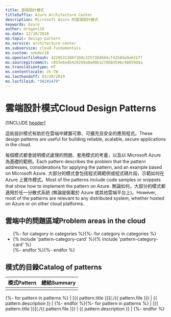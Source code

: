 ```yaml
---
title: 雲端設計模式
titleSuffix: Azure Architecture Center
description: Microsoft Azure 的雲端設計模式
keywords: Azure
author: dragon119
ms.date: 12/10/2018
ms.topic: design-pattern
ms.service: architecture-center
ms.subservice: cloud-fundamentals
ms.custom: seodec18
ms.openlocfilehash: 4229531366f1b0c3257384694cf4358da9e63177
ms.sourcegitcommit: c053e6edb429299a0ad9b327888d596c48859d4a
ms.translationtype: HT
ms.contentlocale: zh-TW
ms.lasthandoff: 03/20/2019
ms.locfileid: "58241479"
---
```

# <a name="cloud-design-patterns"></a><span data-ttu-id="7bcfc-104">雲端設計模式</span><span class="sxs-lookup"><span data-stu-id="7bcfc-104">Cloud Design Patterns</span></span>

[!INCLUDE [header](../../_includes/header.md)]

<span data-ttu-id="7bcfc-105">這些設計模式有助於在雲端中建置可靠、可擴充且安全的應用程式。</span><span class="sxs-lookup"><span data-stu-id="7bcfc-105">These design patterns are useful for building reliable, scalable, secure applications in the cloud.</span></span>

<span data-ttu-id="7bcfc-106">每個模式都會說明模式處理的問題、套用模式的考量，以及以 Microsoft Azure 為基礎的範例。</span><span class="sxs-lookup"><span data-stu-id="7bcfc-106">Each pattern describes the problem that the pattern addresses, considerations for applying the pattern, and an example based on Microsoft Azure.</span></span> <span data-ttu-id="7bcfc-107">大部分的模式會包括程式碼範例或程式碼片段，示範如何在 Azure 上實作模式。</span><span class="sxs-lookup"><span data-stu-id="7bcfc-107">Most of the patterns include code samples or snippets that show how to implement the pattern on Azure.</span></span> <span data-ttu-id="7bcfc-108">無論如何，大部分的模式都適用於任一分散式系統 (無論是裝載於 Azure 或其他雲端平台上)。</span><span class="sxs-lookup"><span data-stu-id="7bcfc-108">However, most of the patterns are relevant to any distributed system, whether hosted on Azure or on other cloud platforms.</span></span>

## <a name="problem-areas-in-the-cloud"></a><span data-ttu-id="7bcfc-109">雲端中的問題區域</span><span class="sxs-lookup"><span data-stu-id="7bcfc-109">Problem areas in the cloud</span></span>

<!-- markdownlint-disable MD033 -->

<ul id="categories" class="panel">
<span data-ttu-id="7bcfc-110">{%- for category in categories %}</span><span class="sxs-lookup"><span data-stu-id="7bcfc-110">{%- for category in categories %}</span></span>
    <li>
    <span data-ttu-id="7bcfc-111">{% include 'pattern-category-card' %}</span><span class="sxs-lookup"><span data-stu-id="7bcfc-111">{% include 'pattern-category-card' %}</span></span>
    </li>
<span data-ttu-id="7bcfc-112">{%- endfor %}</span><span class="sxs-lookup"><span data-stu-id="7bcfc-112">{%- endfor %}</span></span>
</ul>

<!-- markdownlint-enable MD033 -->

## <a name="catalog-of-patterns"></a><span data-ttu-id="7bcfc-113">模式的目錄</span><span class="sxs-lookup"><span data-stu-id="7bcfc-113">Catalog of patterns</span></span>

| <span data-ttu-id="7bcfc-114">模式</span><span class="sxs-lookup"><span data-stu-id="7bcfc-114">Pattern</span></span> | <span data-ttu-id="7bcfc-115">總結</span><span class="sxs-lookup"><span data-stu-id="7bcfc-115">Summary</span></span> |
|---------|---------|
|         |         |

<span data-ttu-id="7bcfc-116">{%- for pattern in patterns %} | [{{ pattern.title }}](./{{ pattern.file }}) | {{ pattern.description }} | {%- endfor %}</span><span class="sxs-lookup"><span data-stu-id="7bcfc-116">{%- for pattern in patterns %} | [{{ pattern.title }}](./{{ pattern.file }}) | {{ pattern.description }} | {%- endfor %}</span></span>
